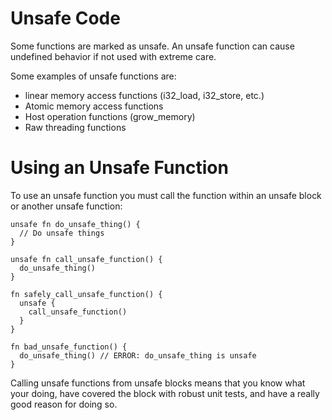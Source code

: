 # Unsafe Code

Some functions are marked as unsafe. An unsafe function can cause undefined behavior if not used
with extreme care.

Some examples of unsafe functions are:
- linear memory access functions (i32_load, i32_store, etc.)
- Atomic memory access functions
- Host operation functions (grow_memory)
- Raw threading functions

# Using an Unsafe Function

To use an unsafe function you must call the function within an unsafe block or another
unsafe function:
```
unsafe fn do_unsafe_thing() {
  // Do unsafe things
}

unsafe fn call_unsafe_function() {
  do_unsafe_thing()
}

fn safely_call_unsafe_function() {
  unsafe {
    call_unsafe_function()
  }
}

fn bad_unsafe_function() {
  do_unsafe_thing() // ERROR: do_unsafe_thing is unsafe
}
```

Calling unsafe functions from unsafe blocks means that you know what your doing, have covered the
block with robust unit tests, and have a really good reason for doing so.
